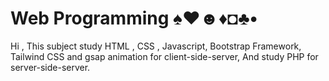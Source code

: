 # Web Programming ♠♥☻♦◘♣•
Hi , This subject study HTML , CSS , Javascript, Bootstrap Framework, Tailwind CSS and gsap animation for client-side-server, And study PHP for server-side-server.
